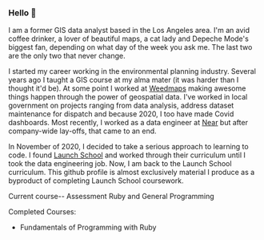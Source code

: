 ### Hello 👋

I am a former GIS data analyst based in the Los Angeles area. I'm an avid coffee drinker, a lover of beautiful maps, a cat lady and Depeche Mode's biggest fan, depending on what day of the week you ask me. The last two are the only two that never change.

I started my career working in the environmental planning industry. Several years ago I taught a GIS course at my alma mater (it was harder than I thought it'd be). At some point I worked at [Weedmaps](https://weedmaps.com/) making awesome things happen through the power of geospatial data. I've worked in local government on projects ranging from data analysis, address dataset maintenance for dispatch and because 2020, I too have made Covid dashboards. Most recently, I worked as a data engineer at [Near](https://near.com/) but after company-wide lay-offs, that came to an end. 

In November of 2020, I decided to take a serious approach to learning to code. I found [Launch School](https://launchschool.com/mastery) and worked through their curriculum until I took the data engineering job. Now, I am back to the Launch School curriculum. This github profile is almost exclusively material I produce as a byproduct of completing Launch School coursework.

  Current course-- Assessment Ruby and General Programming

Completed Courses: 
- Fundamentals of Programming with Ruby
<!--
**iselasoria/iselasoria** is a ✨ _special_ ✨ repository because its `README.md` (this file) appears on your GitHub profile.

Here are some ideas to get you started:

- 🔭 I’m currently working on ...
- 🌱 I’m currently learning ...
- 👯 I’m looking to collaborate on ...
- 🤔 I’m looking for help with ...
- 💬 Ask me about ...
- 📫 How to reach me: ...
- 😄 Pronouns: ...
- ⚡ Fun fact: ...
-->
